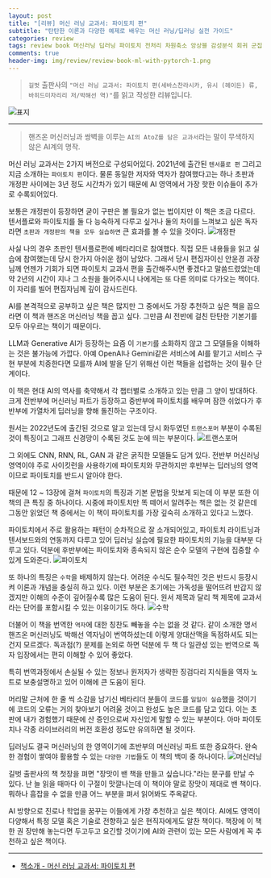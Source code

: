 ```yaml
---  
layout: post  
title: "[리뷰] 머신 러닝 교과서: 파이토치 편"  
subtitle: "탄탄한 이론과 다양한 예제로 배우는 머신 러닝/딥러닝 실전 가이드"  
categories: review  
tags: review book 머신러닝 딥러닝 파이토치 전처리 차원축소 앙상블 감성분석 회귀 군집 신경망 CNN RNN 트랜스포머 GAN RL   
comments: true  
header-img: img/review/review-book-ml-with-pytorch-1.png
---  
```

  
> `길벗` 출판사의 `"머신 러닝 교과서: 파이토치 편(세바스찬라시카, 유시 (헤이든) 류, 바히드미자리리 저/박해선 역)"`를 읽고 작성한 리뷰입니다.  

![표지](https://theorydb.github.io/assets/img/review/review-book-ml-with-pytorch-1.png)  

---

> 핸즈온 머신러닝과 쌍벽을 이루는 `AI의 AtoZ를 담은 교과서`라는 말이 무색하지 않은 AI계의 명작.

머신 러닝 교과서는 2가지 버전으로 구성되어있다. 2021년에 출간된 `텐서플로 편` 그리고 지금 소개하는 `파이토치 편`이다. 물론 동일한 저자와 역자가 참여했다고는 하나 초판과 개정판 사이에는 3년 정도 시간차가 있기 때문에 AI 영역에서 가장 핫한 이슈들이 추가로 수록되어있다. 

보통은 개정판이 등장하면 굳이 구판은 볼 필요가 없는 법이지만 이 책은 조금 다르다. 텐서플로와 파이토치를 둘 다 능숙하게 다루고 싶거나 둘의 차이를 느껴보고 싶은 독자라면 `초판과 개정판의 책을 모두 실습하면` 큰 효과를 볼 수 있을 것이다. 
![개정판](https://theorydb.github.io/assets/img/review/review-book-ml-with-pytorch-2.png)  

사실 나의 경우 초판인 텐서플로편에 베타리더로 참여했다. 직접 모든 내용들을 읽고 실습에 참여했는데 당시 한가지 아쉬운 점이 남았다. 그래서 당시 편집자이신 안윤경 과장님께 언젠가 기회가 되면 파이토치 교과서 편을 출간해주시면 좋겠다고 말씀드렸었는데 약 2년의 시간이 지나 그 소원을 들어주시니 나에게는 또 다른 의미로 다가오는 책이다. 이 자리를 빌어 편집자님께 깊이 감사드린다.

AI를 본격적으로 공부하고 싶은 책은 많지만 그 중에서도 가장 추천하고 싶은 책을 꼽으라면 이 책과 핸즈온 머신러닝 책을 꼽고 싶다. 그만큼 AI 전반에 걸친 탄탄한 기본기를 모두 아우르는 책이기 때문이다. 

LLM과 Generative AI가 등장하는 요즘 이 `기본기`를 소화하지 않고 그 모델들을 이해하는 것은 불가능에 가깝다. 아예 OpenAI나 Gemini같은 서비스에 AI를 맡기고 서비스 구현 부분에 치중한다면 모를까 AI에 발을 딛기 위해선 이런 책들을 섭렵하는 것이 필수 단계이다. 

이 책은 현대 AI의 역사를 축약해서 각 챕터별로 소개하고 있는 만큼 그 양이 방대하다. 크게 전반부에 머신러닝 파트가 등장하고 중반부에 파이토치를 배우며 잠깐 쉬었다가 후반부에 가열차게 딥러닝을 향해 돌진하는 구조이다.

원서는 2022년도에 출간된 것으로 알고 있는데 당시 화두였던 `트랜스포머` 부분이 수록된 것이 특징이고 그래프 신경망이 수록된 것도 눈에 띄는 부분이다. 
![트랜스포머](https://theorydb.github.io/assets/img/review/review-book-ml-with-pytorch-3.png)  

그 외에도 CNN, RNN, RL, GAN 과 같은 굵직한 모델들도 담겨 있다. 전반부 머신러닝 영역이야 주로 사이킷런을 사용하기에 파이토치와 무관하지만 후반부는 딥러닝의 영역이므로 파이토치를 반드시 알아야 한다.

때문에 12 ~ 13장에 걸쳐 `파이토치`의 특징과 기본 문법을 맛보게 되는데 이 부분 또한 이 책의 큰 특징 중 하나이다. 시중에 파이토치만 똑 떼어서 알려주는 책은 없는 것 같은데 그동안 읽었던 책 중에서는 이 책이 파이토치를 가장 깊숙히 소개하고 있다고 느꼈다.

파이토치에서 주로 활용하는 패턴이 순차적으로 잘 소개되어있고, 파이토치 라이트닝과 텐서보드와의 연동까지 다루고 있어 딥러닝 실습에 필요한 파이토치의 기능을 대부분 다루고 있다. 덕분에 후반부에는 파이토치와 종속되지 않은 순수 모델의 구현에 집중할 수 있게 도와준다. 
![파이토치](https://theorydb.github.io/assets/img/review/review-book-ml-with-pytorch-4.png)  

또 하나의 특징은 `수학`을 배제하지 않는다. 어려운 수식도 필수적인 것은 반드시 등장시켜 이론과 개념을 충실히 하고 있다. 이런 부분은 초기에는 가독성을 떨어뜨려 반갑지 않겠지만 이해의 수준이 깊어질수록 많은 도움이 된다. 원서 제목과 달리 책 제목에 교과서라는 단어를 포함시킬 수 있는 이유이기도 하다. 
![수학](https://theorydb.github.io/assets/img/review/review-book-ml-with-pytorch-5.png)  

더불어 이 책을 번역한 `역자`에 대한 칭찬도 빼놓을 수는 없을 것 같다. 같이 소개한 명서 핸즈온 머신러닝도 박해선 역자님이 번역하셨는데 이렇게 양대산맥을 독점하셔도 되는건지 모르겠다. 독과점(?) 문제를 논외로 하면 덕분에 두 책 다 일관성 있는 번역으로 독자 입장에서는 편히 이해할 수 있어 좋았다.

특히 번역과정에서 손실될 수 있는 정보나 원저자가 생략한 징검다리 지식들을 역자 노트로 보충설명하고 있어 이해에 큰 도움이 된다. 

머리말 근처에 한 줄 씩 소감을 남기신 베타리더 분들이 코드를 `일일이 실습`했을 것이기에 코드의 오류는 거의 찾아보기 어려울 것이고 완성도 높은 코드를 담고 있다. 이는 초판에 내가 경험했기 때문에 산 증인으로써 자신있게 말할 수 있는 부분이다. 아마 파이토치나 각종 라이브러리의 버전 호환성 정도만 유의하면 될 것이다.

딥러닝도 결국 머신러닝의 한 영역이기에 초반부의 머신러닝 파트 또한 중요하다. 완숙한 경험이 쌓여야 활용할 수 있는 `다양한 기법`들도 이 책의 백미 중 하나이다.
![머신러닝](https://theorydb.github.io/assets/img/review/review-book-ml-with-pytorch-6.png)  

길벗 출판사의 책 첫장을 펴면 "장맛이 밴 책을 만들고 싶습니다."라는 문구를 만날 수 있다. 난 늘 읽을 때마다 이 구절이 맛깔나는데 이 책이야 말로 장맛이 제대로 밴 책이다. 뭐하나 흠잡을 수 없을 만큼 어느 부분을 펴서 읽어봐도 주옥같다.

AI 방향으로 진로나 학업을 꿈꾸는 이들에게 가장 추천하고 싶은 책이다. AI에도 영역이 다양해서 특정 모델 혹은 기술로 전향하고 싶은 현직자에게도 알찬 책이다. 책장에 이 책 한 권 장만해 놓는다면 두고두고 요긴할 것이기에 AI와 관련이 있는 모든 사람에게 꼭 추천하고 싶은 책이다.

---

* [책소개 - 머신 러닝 교과서: 파이토치 편](https://www.yes24.com/Product/Goods/123802975)
